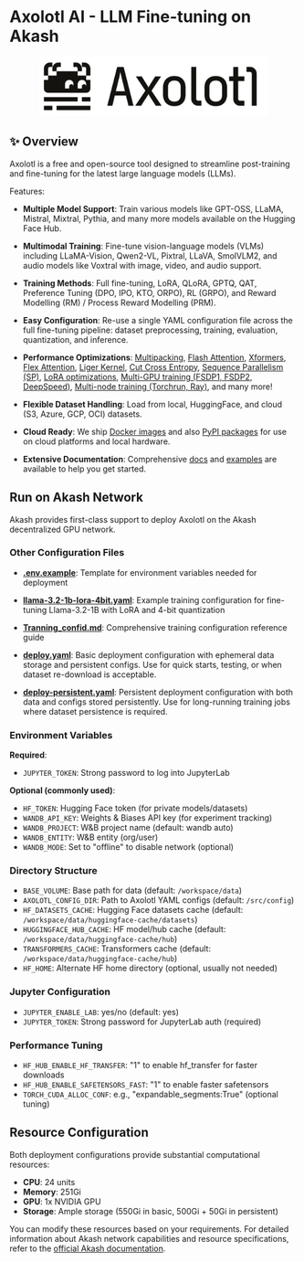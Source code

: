 # Axolotl AI - LLM Fine-tuning on Akash

<p align="center">
    <picture>
        <source media="(prefers-color-scheme: dark)" srcset="https://raw.githubusercontent.com/axolotl-ai-cloud/axolotl/887513285d98132142bf5db2a74eb5e0928787f1/image/axolotl_logo_digital_white.svg">
        <source media="(prefers-color-scheme: light)" srcset="https://raw.githubusercontent.com/axolotl-ai-cloud/axolotl/887513285d98132142bf5db2a74eb5e0928787f1/image/axolotl_logo_digital_black.svg">
        <img alt="Axolotl" src="https://raw.githubusercontent.com/axolotl-ai-cloud/axolotl/887513285d98132142bf5db2a74eb5e0928787f1/image/axolotl_logo_digital_black.svg" width="400" height="104" style="max-width: 100%;">
    </picture>
</p>

## ✨ Overview

Axolotl is a free and open-source tool designed to streamline post-training and fine-tuning for the latest large language models (LLMs).

Features:

- **Multiple Model Support**: Train various models like GPT-OSS, LLaMA, Mistral, Mixtral, Pythia, and many more models available on the Hugging Face Hub.
- **Multimodal Training**: Fine-tune vision-language models (VLMs) including LLaMA-Vision, Qwen2-VL, Pixtral, LLaVA, SmolVLM2, and audio models like Voxtral with image, video, and audio support.
- **Training Methods**: Full fine-tuning, LoRA, QLoRA, GPTQ, QAT, Preference Tuning (DPO, IPO, KTO, ORPO), RL (GRPO), and Reward Modelling (RM) / Process Reward Modelling (PRM).
- **Easy Configuration**: Re-use a single YAML configuration file across the full fine-tuning pipeline: dataset preprocessing, training, evaluation, quantization, and inference.
- **Performance Optimizations**: [Multipacking](https://docs.axolotl.ai/docs/multipack.html), [Flash Attention](https://github.com/Dao-AILab/flash-attention), [Xformers](https://github.com/facebookresearch/xformers), [Flex Attention](https://pytorch.org/blog/flexattention/), [Liger Kernel](https://github.com/linkedin/Liger-Kernel), [Cut Cross Entropy](https://github.com/apple/ml-cross-entropy/tree/main), [Sequence Parallelism (SP)](https://docs.axolotl.ai/docs/sequence_parallelism.html), [LoRA optimizations](https://docs.axolotl.ai/docs/lora_optims.html), [Multi-GPU training (FSDP1, FSDP2, DeepSpeed)](https://docs.axolotl.ai/docs/multi-gpu.html), [Multi-node training (Torchrun, Ray)](https://docs.axolotl.ai/docs/multi-node.html), and many more!
- **Flexible Dataset Handling**: Load from local, HuggingFace, and cloud (S3, Azure, GCP, OCI) datasets.
- **Cloud Ready**: We ship [Docker images](https://hub.docker.com/u/axolotlai) and also [PyPI packages](https://pypi.org/project/axolotl/) for use on cloud platforms and local hardware.

- **Extensive Documentation**: Comprehensive [docs](https://docs.axolotl.ai/) and [examples](https://github.com/axolotl-ai-cloud/axolotl/tree/main/examples) are available to help you get started.

## Run on Akash Network

Akash provides first-class support to deploy Axolotl on the Akash decentralized GPU network.

### Other Configuration Files

- **[.env.example](.env.example)**: Template for environment variables needed for deployment
- **[llama-3.2-1b-lora-4bit.yaml](llama-3.2-1b-lora-4bit.yaml)**: Example training configuration for fine-tuning Llama-3.2-1B with LoRA and 4-bit quantization
- **[Tranning_confid.md](Tranning_confid.md)**: Comprehensive training configuration reference guide

- **[deploy.yaml](deploy.yaml)**: Basic deployment configuration with ephemeral data storage and persistent configs. Use for quick starts, testing, or when dataset re-download is acceptable.
- **[deploy-persistent.yaml](deploy-persistent.yaml)**: Persistent deployment configuration with both data and configs stored persistently. Use for long-running training jobs where dataset persistence is required.

### Environment Variables

**Required**:
- `JUPYTER_TOKEN`: Strong password to log into JupyterLab

**Optional (commonly used)**:
- `HF_TOKEN`: Hugging Face token (for private models/datasets)
- `WANDB_API_KEY`: Weights & Biases API key (for experiment tracking)
- `WANDB_PROJECT`: W&B project name (default: wandb auto)
- `WANDB_ENTITY`: W&B entity (org/user)
- `WANDB_MODE`: Set to "offline" to disable network (optional)

### Directory Structure

- `BASE_VOLUME`: Base path for data (default: `/workspace/data`)
- `AXOLOTL_CONFIG_DIR`: Path to Axolotl YAML configs (default: `/src/config`)
- `HF_DATASETS_CACHE`: Hugging Face datasets cache (default: `/workspace/data/huggingface-cache/datasets`)
- `HUGGINGFACE_HUB_CACHE`: HF model/hub cache (default: `/workspace/data/huggingface-cache/hub`)
- `TRANSFORMERS_CACHE`: Transformers cache (default: `/workspace/data/huggingface-cache/hub`)
- `HF_HOME`: Alternate HF home directory (optional, usually not needed)

### Jupyter Configuration

- `JUPYTER_ENABLE_LAB`: yes/no (default: yes)
- `JUPYTER_TOKEN`: Strong password for JupyterLab auth (required)

### Performance Tuning

- `HF_HUB_ENABLE_HF_TRANSFER`: "1" to enable hf_transfer for faster downloads
- `HF_HUB_ENABLE_SAFETENSORS_FAST`: "1" to enable faster safetensors
- `TORCH_CUDA_ALLOC_CONF`: e.g., "expandable_segments:True" (optional tuning)

## Resource Configuration

Both deployment configurations provide substantial computational resources:

- **CPU**: 24 units
- **Memory**: 251Gi
- **GPU**: 1x NVIDIA GPU
- **Storage**: Ample storage (550Gi in basic, 500Gi + 50Gi in persistent)

You can modify these resources based on your requirements. For detailed information about Akash network capabilities and resource specifications, refer to the [official Akash documentation](https://akash.network/docs/).
